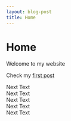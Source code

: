 ```yaml
---
layout: blog-post
title: Home
---
```


# Home

Welcome to my website

Check my [first post](/blog/first)

<div class="text-3xl font-extralight">Next Text</div>
<div class="text-3xl font-normal">Next Text</div>
<div class="text-3xl font-medium">Next Text</div>
<div class="text-3xl font-bold">Next Text</div>
<div class="text-3xl font-black">Next Text</div>


